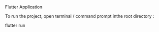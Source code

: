 Flutter Application

To run the project, open terminal / command prompt inthe root directory : 

flutter run

